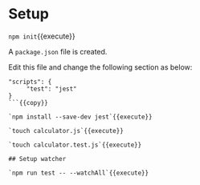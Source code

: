# Setup

`npm init`{{execute}}

A `package.json` file is created.

Edit this file and change the following section as below:

```
"scripts": {
     "test": "jest"
}
```{{copy}}

`npm install --save-dev jest`{{execute}}

`touch calculator.js`{{execute}}

`touch calculator.test.js`{{execute}}

## Setup watcher

`npm run test -- --watchAll`{{execute}}
